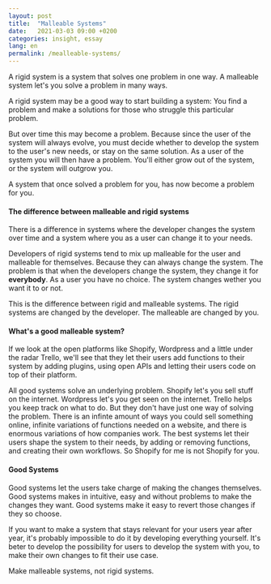 ```yaml
---
layout: post
title:  "Malleable Systems"
date:   2021-03-03 09:00 +0200
categories: insight, essay
lang: en
permalink: /mealleable-systems/
---
```

A rigid system is a system that solves one problem in one way. A malleable system let's you solve a problem in many ways.

A rigid system may be a good way to start building a system: You find a problem and make a solutions for those who struggle this particular problem.

But over time this may become a problem. Because since the user of the system will always evolve, you must decide whether to develop the system to the user's new needs, or stay on the same solution. As a user of the system you will then have a problem. You'll either grow out of the system, or the system will outgrow you.

A system that once solved a problem for you, has now become a problem for you.


#### The difference between malleable and rigid systems

There is a difference in systems where the developer changes the system over time and a system where you as a user can change it to your needs. 

Developers of rigid systems tend to mix up malleable for the user and malleable for themselves. Because they can always change the system. The problem is that when the developers change the system, they change it for __everybody__. As a user you have no choice. The system changes wether you want it to or not.

This is the difference between rigid and malleable systems. The rigid systems are changed by the developer. The malleable are changed by you.


#### What's a good malleable system?

If we look at the open platforms like Shopify, Wordpress and a little under the radar Trello, we'll see that they let their users add functions to their system by adding plugins, using open APIs and letting their users code on top of their platform. 

All good systems solve an underlying problem. Shopify let's you sell stuff on the internet. Wordpress let's you get seen on the internet. Trello helps you keep track on what to do. But they don't have just one way of solving the problem. There is an infinte amount of ways you could sell something online, infinite variations of functions needed on a website, and there is enormous variations of how companies work. The best systems let their users shape the system to their needs, by adding or removing functions, and creating their own workflows. So Shopify for me is not Shopify for you.

#### Good Systems

Good systems let the users take charge of making the changes themselves. Good systems makes in intuitive, easy and without problems to make the changes they want. Good systems make it easy to revert those changes if they so choose. 

If you want to make a system that stays relevant for your users year after year, it's probably impossible to do it by developing everything yourself. It's beter to develop the possibility for users to develop the system with you, to make their own changes to fit their use case.

Make malleable systems, not rigid systems.
